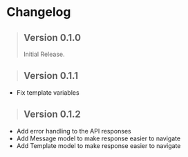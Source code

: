 # Changelog

> ## Version 0.1.0
> Initial Release.

> ## Version 0.1.1

* Fix template variables

> ## Version 0.1.2

* Add error handling to the API responses
* Add Message model to make response easier to navigate
* Add Template model to make response easier to navigate
